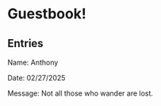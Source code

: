 # Guestbook!
## Entries
Name: Anthony

Date: 02/27/2025

Message: Not all those who wander are lost.


